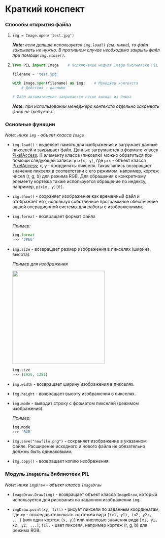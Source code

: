 # Краткий конспект

### Способы открытия файла
1. `img = Image.open('test.jpg')`
   
    ***Note:** если дальше используется `img.load()` (см. ниже), то файл закрывать не нужно.
В противном случае необходимо закрыть файл при помощи `img.close()`.*
2. ```python
   from PIL import Image    # Подключение модуля Image библиотеки PIL
   
   filename = 'test.jpg'
   
   with Image.open(filename) as img:    # Менеджер контекста
       # Действия с данными
   
   # Файл автоматически закрывается после выхода из блока
   ```
   ***Note:** при использовании менеджера контекста отдельно закрывать файл не требуется.*

### Основные функции

*Note: ниже `img` - объект класса `Image`* 

- `img.load()` - выделяет память для изображения и загружает данные пикселей и закрывает файл. 
Данные загружаются в формате класса [PixelAccess](https://pillow.readthedocs.io/en/stable/reference/PixelAccess.html#PixelAccess).
К элементу класса (пикселю) можно обратиться при помощи следующей записи: `pix[x, y]`, где `pix` - объект класса [PixelAccess](https://pillow.readthedocs.io/en/stable/reference/PixelAccess.html#PixelAccess); x, y - координаты пикселя.
Такая запись возвращает значение пикселя в соответствии с его режимом, например, кортеж чисел (r, g, b) для режима RGB.
Для обращения к конкретному элементу кортежа также используется обращение по индексу, например, `pix[x, y][0]`.


- `img.show()` - сохраняет изображение как временный файл и отображает его, используя собственное программное обеспечение вашей операционной системы для работы с изображениями.


- `img.format` - возвращает формат файла

    *Пример:*
    ```python
    img.format
    >>> 'JPEG'
    ```


- `img.size` - возвращает размер изображения в пикселях (ширина, высота).

    *Пример для изображения*
    
    <img src="Laboratory_1/Pictures/color_models/strawberry/strawberry.png" width="300">
    
    ```python
    img.size
    >>> (1920, 1281)
    ```
  
- `img.width` - возвращает ширину изображения в пикселях.


- `img.height` - возвращает высоту изображения в пикселях.


- `img.mode` - выводит строку с форматом пикселей (режимом изображения).
  
    *Пример:*
    ```python
    img.mode
    >>> 'RGB'
    ```
  
- `img.save("newfile.png")` - сохраняет изображение в указанном файле.
Расширение исходного и нового файла не обязательно должны быть одинаковыми.



- `img.copy()` - возвращает копию изображения.

### Модуль `ImageDraw` библиотеки PIL

*Note: ниже `imgDraw` - объект класса `ImageDraw`*

- `ImageDraw.Draw(img)` - возвращает объект класса `ImageDraw`, который используется для рисования на заданном изображении `img`.


- `imgDraw.point(xy, fill)` - рисует пиксели по заданным координатам, где `xy` - последовательность кортежей вида `[(x1, y1), (x2, y2), ...]` (или один кортеж `(x, y)`) или числовые значения вида `[x1, y1, x2, y2, ...]`;
`fill` - цвет пикселя, например кортеж (r, g, b) для режима RGB.




